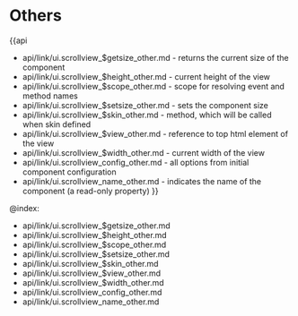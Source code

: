 Others
=======

{{api
- api/link/ui.scrollview_$getsize_other.md - returns the current size of the component
- api/link/ui.scrollview_$height_other.md - current height of the view
- api/link/ui.scrollview_$scope_other.md - scope for resolving event and method names
- api/link/ui.scrollview_$setsize_other.md - sets the component size
- api/link/ui.scrollview_$skin_other.md - method, which will be called when skin defined
- api/link/ui.scrollview_$view_other.md - reference to top html element of the view
- api/link/ui.scrollview_$width_other.md - current width of the view
- api/link/ui.scrollview_config_other.md - all options from initial component configuration
- api/link/ui.scrollview_name_other.md - indicates the name of the component (a read-only property)
}}

@index:
- api/link/ui.scrollview_$getsize_other.md
- api/link/ui.scrollview_$height_other.md
- api/link/ui.scrollview_$scope_other.md
- api/link/ui.scrollview_$setsize_other.md
- api/link/ui.scrollview_$skin_other.md
- api/link/ui.scrollview_$view_other.md
- api/link/ui.scrollview_$width_other.md
- api/link/ui.scrollview_config_other.md
- api/link/ui.scrollview_name_other.md


